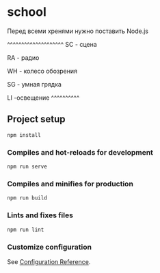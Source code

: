 # school
Перед всеми хренями нужно поставить Node.js

^^^^^^^^^^^^^^^^^^^^
SC - сцена

RA - радио

WH - колесо обозрения

SG - умная грядка

LI -освещение
^^^^^^^^^^

## Project setup
```
npm install
```

### Compiles and hot-reloads for development
```
npm run serve
```

### Compiles and minifies for production
```
npm run build
```

### Lints and fixes files
```
npm run lint
```

### Customize configuration
See [Configuration Reference](https://cli.vuejs.org/config/).
